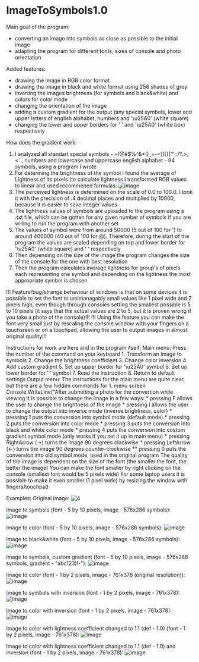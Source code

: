 # ImageToSymbols1.0
Main goal of the program:
  * converting an image into symbols as close as possible to the initial image
  * adapting the program for different fonts, sizes of console and photo orientation

Added features:
  * drawing the image in RGB color format
  * drawing the image in black and white format using 256 shades of grey
  * inverting the images brightness (for symbols and black&white) and colors for color mode
  * changing the orientation of the image
  * adding a custom gradient for the output (any special symbols, lower and upper letters of english alphabet, numbers and '\u25A0' (white square)
  * changing the lower and upper borders for ' ' and '\u25A0' (white box) respectively

How does the gradient work:
  1. I analyzed all standart special symbols - ~!@#$%^&*()_+-=[]{}|\'";:/?.>,<` , numbers and lowercase and uppercase english alphabet - 94 symbols, using a program I wrote
  2. For determing the brightness of the symbol I found the average of Lightness of its pixels (to calculate lightness I transformed RGB values to linear and used recommened formulas:
  ![image](https://github.com/IvanKolchanov/ImageToSymbols1.0/assets/83294629/60fc68ec-0ae4-4096-8cb8-163cdcf820d1)
  3. The perceived lightness is determined on the scale of 0.0 to 100.0. I took it with the precision of .4 decimal places and multiplied by 10000, because it is easier to save integer values
  4. The lightness values of symbols are uploaded to the program using a .txt file, which can be gotten for any given number of symbols if you are willing to run the program with another set
  5. The values of symbol were from around 50000 (5 out of 100 for ') to around 400000 (40 out of 100 for @). Therefore, during the start of the program the values are scaled depending on top and lower border for '\u25A0' (white square) and ' ' respectively
  6. Then depending on the size of the image the program changes the size of the console for the one with best resolution
  7. Then the program calculates average lightness for group's of pixels each representing one symbol and depending on the lightness the most appropriate symbol is chosen

!!! Feature/bug/strange behaviour of windows is that on some devices it is possible to set the font to umimanagably small values like 1 pixel wide and 2 pixels high, even though through consoles setting the smallest possible is 5 to 10 pixels (it says that the actual values are 2 to 5, but it is proven wrong if you take a photo of the console)!!!
!!! Using the feature you can make the font very small just by rescaling the console window with your fingers on a touchsreen or on a touchpad, allowing the user to output images in almost original quality!!!

Instructions for work are here and in the program itself:
  Main menu:
     Press the number of the command on your keyboard
     1. Transform an image to symbols
     2. Change the brightness coefficient
     3. Change color inversion
     4. Add custom gradient
     5. Set up upper border for '\u25A0' symbol
     6. Set up lower border for ' ' symbol
     7. Read the instruction
     8. Return to default settings
  Output menu:
    The instructions for the main menu are quite clear, but there are a few hidden commands for 1. menu screen
    Console.WriteLine("After submitting a photo for the convertion while viewing it is possible to change the image in a few ways:
      * pressing F allows the user to change the brightness of the image
      * pressing I allows the user to change the output into inverse mode (inverse brightness, color)
      * pressing 1 puts the conversion into symbol mode (default mode)
      * pressing 2 puts the conversion into color mode
      * pressing 3 puts the conversion into black and white color mode
      * pressing 4 puts the conversion into custom gradient symbol mode (only works if you set it up in main menu)
      * pressing RightArrow (->) turns the image 90 degrees clockwise
      * pressing LeftArrow (<-) turns the image 90 degrees counter-clockwise
      ** pressing 0 puts the conversion into old symbol mode, used in the original program
    The quality of the image is dependent on the size of the font (the smaller the font, the better the image)
    You can make the font smaller by right clicking on the console (smallest font would be 5 pixels wide)
    For some laptop users it is possible to make it even smaller (1 pixel wide) by resizing the window with fingers/touchpad

Examples:
  Original image:
  ![4](https://github.com/IvanKolchanov/ImageToSymbols1.0/assets/83294629/fa3b00b5-87a3-477a-9f23-414548ab41fe)
  
  Image to symbols (font - 5 by 10 pixels, image - 576x286 symbols):
  ![image](https://github.com/IvanKolchanov/ImageToSymbols1.0/assets/83294629/65cb45f4-41e2-42ee-b836-e2bedecc064a)
  
  Image to color (font - 5 by 10 pixels, image - 576x286 symbols):
  ![image](https://github.com/IvanKolchanov/ImageToSymbols1.0/assets/83294629/09eb9fb7-3edf-42e4-8bc7-b9ece60e6328)
  
  Image to black&white (font - 5 by 10 pixels, image - 576x286 symbols):
  ![image](https://github.com/IvanKolchanov/ImageToSymbols1.0/assets/83294629/5cedfb48-edd6-4afb-b37a-5a02a4cd58eb)
  
  Image to symbols, custom gradient (font - 5 by 10 pixels, image - 576x286 symbols, gradient - "abc123)!-"):
  ![image](https://github.com/IvanKolchanov/ImageToSymbols1.0/assets/83294629/f201ad8c-deb4-4afc-a5b5-0fcf6523962e)
  
  Image to color (font - 1 by 2 pixels, image - 761x378 (original resolution)):
  ![image](https://github.com/IvanKolchanov/ImageToSymbols1.0/assets/83294629/3b356ea8-8fdb-4882-b912-da548a533a69)
  
  Image to symbols with inversion (font - 1 by 2 pixels, image - 761x378):
  ![image](https://github.com/IvanKolchanov/ImageToSymbols1.0/assets/83294629/a020f659-96bc-4d02-8f07-2fe22d2d9b54)
  
  Image to color with inversion (font - 1 by 2 pixels, image - 761x378):
  ![image](https://github.com/IvanKolchanov/ImageToSymbols1.0/assets/83294629/c0fd7f12-0f3e-4f7a-8eac-bb597b450089)
  
  Image to color with lightness coefficient changed to 1.1 (def - 1.0) (font - 1 by 2 pixels, image - 761x378):
  ![image](https://github.com/IvanKolchanov/ImageToSymbols1.0/assets/83294629/ee3c0f27-4225-41bc-b7fa-60e27bcee9ed)
  
  Image to color with lightness coefficient changed to 1.1 (def - 1.0) and inversion (font - 1 by 2 pixels, image - 761x378):
  ![image](https://github.com/IvanKolchanov/ImageToSymbols1.0/assets/83294629/57b16fee-e132-4a44-b2d3-b87e638c5b6b)
  







